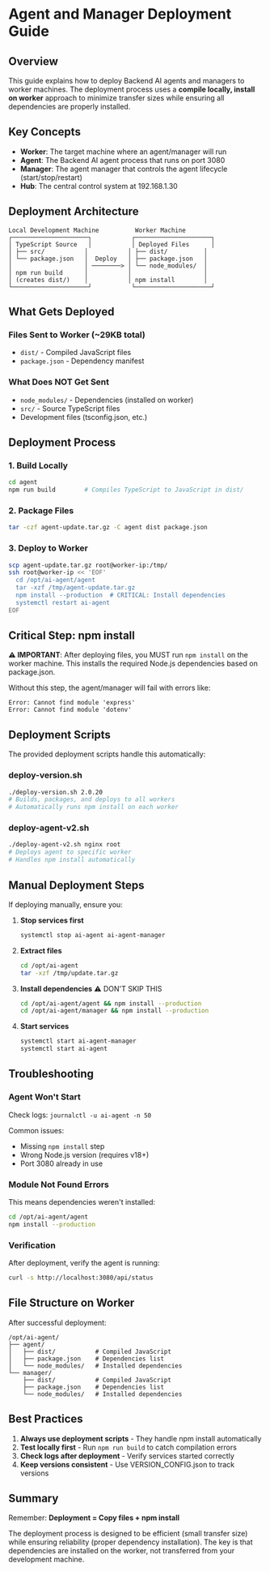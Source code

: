 # Agent and Manager Deployment Guide

## Overview

This guide explains how to deploy Backend AI agents and managers to worker machines. The deployment process uses a **compile locally, install on worker** approach to minimize transfer sizes while ensuring all dependencies are properly installed.

## Key Concepts

- **Worker**: The target machine where an agent/manager will run
- **Agent**: The Backend AI agent process that runs on port 3080
- **Manager**: The agent manager that controls the agent lifecycle (start/stop/restart)
- **Hub**: The central control system at 192.168.1.30

## Deployment Architecture

```
Local Development Machine          Worker Machine
┌─────────────────────┐           ┌─────────────────────┐
│ TypeScript Source   │           │ Deployed Files      │
│ ├── src/           │           │ ├── dist/          │
│ └── package.json   │  Deploy   │ ├── package.json   │
│                    │ ────────> │ └── node_modules/  │
│ npm run build      │           │                    │
│ (creates dist/)    │           │ npm install        │
└─────────────────────┘           └─────────────────────┘
```

## What Gets Deployed

### Files Sent to Worker (~29KB total)
- `dist/` - Compiled JavaScript files
- `package.json` - Dependency manifest

### What Does NOT Get Sent
- `node_modules/` - Dependencies (installed on worker)
- `src/` - Source TypeScript files
- Development files (tsconfig.json, etc.)

## Deployment Process

### 1. Build Locally
```bash
cd agent
npm run build        # Compiles TypeScript to JavaScript in dist/
```

### 2. Package Files
```bash
tar -czf agent-update.tar.gz -C agent dist package.json
```

### 3. Deploy to Worker
```bash
scp agent-update.tar.gz root@worker-ip:/tmp/
ssh root@worker-ip << 'EOF'
  cd /opt/ai-agent/agent
  tar -xzf /tmp/agent-update.tar.gz
  npm install --production  # CRITICAL: Install dependencies
  systemctl restart ai-agent
EOF
```

## Critical Step: npm install

**⚠️ IMPORTANT**: After deploying files, you MUST run `npm install` on the worker machine. This installs the required Node.js dependencies based on package.json.

Without this step, the agent/manager will fail with errors like:
```
Error: Cannot find module 'express'
Error: Cannot find module 'dotenv'
```

## Deployment Scripts

The provided deployment scripts handle this automatically:

### deploy-version.sh
```bash
./deploy-version.sh 2.0.20
# Builds, packages, and deploys to all workers
# Automatically runs npm install on each worker
```

### deploy-agent-v2.sh
```bash
./deploy-agent-v2.sh nginx root
# Deploys agent to specific worker
# Handles npm install automatically
```

## Manual Deployment Steps

If deploying manually, ensure you:

1. **Stop services first**
   ```bash
   systemctl stop ai-agent ai-agent-manager
   ```

2. **Extract files**
   ```bash
   cd /opt/ai-agent
   tar -xzf /tmp/update.tar.gz
   ```

3. **Install dependencies** ⚠️ DON'T SKIP THIS
   ```bash
   cd /opt/ai-agent/agent && npm install --production
   cd /opt/ai-agent/manager && npm install --production
   ```

4. **Start services**
   ```bash
   systemctl start ai-agent-manager
   systemctl start ai-agent
   ```

## Troubleshooting

### Agent Won't Start
Check logs: `journalctl -u ai-agent -n 50`

Common issues:
- Missing `npm install` step
- Wrong Node.js version (requires v18+)
- Port 3080 already in use

### Module Not Found Errors
This means dependencies weren't installed:
```bash
cd /opt/ai-agent/agent
npm install --production
```

### Verification
After deployment, verify the agent is running:
```bash
curl -s http://localhost:3080/api/status
```

## File Structure on Worker

After successful deployment:
```
/opt/ai-agent/
├── agent/
│   ├── dist/           # Compiled JavaScript
│   ├── package.json    # Dependencies list
│   └── node_modules/   # Installed dependencies
└── manager/
    ├── dist/           # Compiled JavaScript
    ├── package.json    # Dependencies list
    └── node_modules/   # Installed dependencies
```

## Best Practices

1. **Always use deployment scripts** - They handle npm install automatically
2. **Test locally first** - Run `npm run build` to catch compilation errors
3. **Check logs after deployment** - Verify services started correctly
4. **Keep versions consistent** - Use VERSION_CONFIG.json to track versions

## Summary

Remember: **Deployment = Copy files + npm install**

The deployment process is designed to be efficient (small transfer size) while ensuring reliability (proper dependency installation). The key is that dependencies are installed on the worker, not transferred from your development machine.